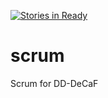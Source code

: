 [![Stories in Ready](https://badge.waffle.io/DD-DeCaF/scrum.png?label=ready&title=Ready)](https://waffle.io/DD-DeCaF/scrum)
# scrum
Scrum for DD-DeCaF
